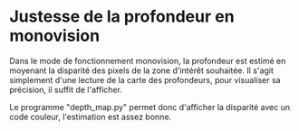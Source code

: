 # Justesse de la profondeur en monovision

Dans le mode de fonctionnement monovision, la profondeur est estimé en moyenant la disparité des pixels de la zone d'intérêt souhaitée. Il s'agit simplement d'une lecture de la carte des profondeurs, pour visualiser sa précision, il suffit de l'afficher.

Le programme "depth_map.py" permet donc d'afficher la disparité avec un code couleur, l'estimation est assez bonne.